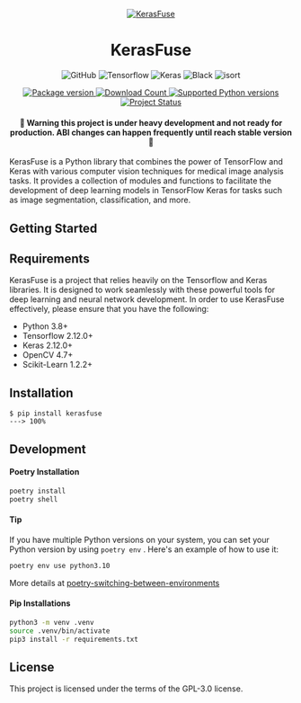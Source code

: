 <p align="center">
  <a href="https://github.com/ayyucedemirbas/KerasFuse"><img src="https://github.com/ayyucedemirbas/KerasFuse/assets/8023150/41d8880d-8117-448b-a725-2b72d2d08beb" alt="KerasFuse"></a>
</p>

<h1 align="center">KerasFuse</h1>


<p align="center">
  <img alt="GitHub" src="https://img.shields.io/github/license/ayyucedemirbas/Kerasfuse">
  <img alt="Tensorflow" src="https://img.shields.io/badge/Tensorflow-v2.12.0-%23FF6F00.svg?logo=Tensorflow&logoColor=white"/>
  <img alt="Keras" src="https://img.shields.io/badge/Keras-v2.12.0-%23D00000.svg?logo=Keras&logoColor=white"/>
  <img alt="Black" src="https://img.shields.io/badge/code%20style-black-black"/>
  <img alt="isort" src="https://img.shields.io/badge/isort-checked-yellow"/>
</p>
<p align="center">
<a href="https://pypi.org/project/kerasfuse" target="_blank">
    <img src="https://img.shields.io/pypi/v/kerasfuse?color=%2334D058&label=pypi%20package" alt="Package version">
</a>
<a href="https://pypi.org/project/kerasfuse" target="_blank">
    <img src="https://img.shields.io/pypi/dm/kerasfuse?color=red" alt="Download Count">
</a>
<a href="https://pypi.org/project/kerasfuse" target="_blank">
    <img src="https://img.shields.io/pypi/pyversions/kerasfuse.svg?color=%2334D058" alt="Supported Python versions">
</a>
<a href="https://pypi.org/project/kerasfuse" target="_blank">
    <img src="https://img.shields.io/pypi/status/kerasfuse?color=orange" alt="Project Status">
</a>
</p>

<h4 align="center">🚧 Warning this project is under heavy development and not ready for production. ABI changes can happen frequently until reach stable version 🚧 </h4>


KerasFuse is a Python library that combines the power of TensorFlow and Keras with various computer vision techniques for medical image analysis tasks. It provides a collection of modules and functions to facilitate the development of deep learning models in TensorFlow Keras for tasks such as image segmentation, classification, and more.



## Getting Started

## Requirements

KerasFuse is a project that relies heavily on the Tensorflow and Keras libraries. It is designed to work seamlessly with these powerful tools for deep learning and neural network development. In order to use KerasFuse effectively, please ensure that you have the following:

* Python 3.8+
* Tensorflow 2.12.0+ 
* Keras 2.12.0+
* OpenCV 4.7+
* Scikit-Learn 1.2.2+

## Installation

```console
$ pip install kerasfuse
---> 100%
```

## Development 

#### Poetry Installation

```bash
poetry install
poetry shell
```

#### Tip

If you have multiple Python versions on your system, you can set your Python version by using `poetry env` . Here's an example of how to use it:

```bash
poetry env use python3.10
```

More details at
[poetry-switching-between-environments](https://python-poetry.org/docs/managing-environments/#switching-between-environments)

#### Pip Installations

```bash
python3 -m venv .venv
source .venv/bin/activate
pip3 install -r requirements.txt
```

## License

This project is licensed under the terms of the GPL-3.0 license.
